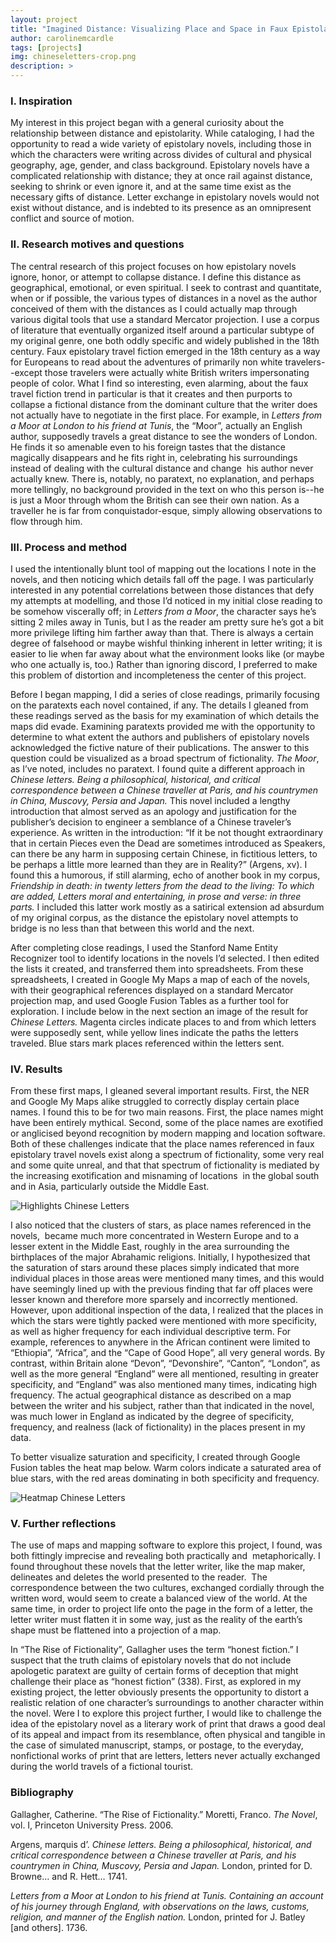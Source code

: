 ```yaml
---
layout: project
title: "Imagined Distance: Visualizing Place and Space in Faux Epistolary Travel Novels"
author: carolinemcardle
tags: [projects]
img: chineseletters-crop.png
description: >
---
```


### I. Inspiration

My interest in this project began with a general curiosity about the relationship between distance and epistolarity. While cataloging, I had the opportunity to read a wide variety of epistolary novels, including those in which the characters were writing across divides of cultural and physical geography, age, gender, and class background. Epistolary novels have a complicated relationship with distance; they at once rail against distance, seeking to shrink or even ignore it, and at the same time exist as the necessary gifts of distance. Letter exchange in epistolary novels would not exist without distance, and is indebted to its presence as an omnipresent conflict and source of motion.

### II. Research motives and questions

The central research of this project focuses on how epistolary novels ignore, honor, or attempt to collapse distance. I define this distance as geographical, emotional, or even spiritual. I seek to contrast and quantitate, when or if possible, the various types of distances in a novel as the author conceived of them with the distances as I could actually map through various digital tools that use a standard Mercator projection. I use a corpus of literature that eventually organized itself around a particular subtype of my original genre, one both oddly specific and widely published in the 18th century. Faux epistolary travel fiction emerged in the 18th century as a way for Europeans to read about the adventures of primarily non white travelers--except those travelers were actually white British writers impersonating people of color. What I find so interesting, even alarming, about the faux travel fiction trend in particular is that it creates and then purports to collapse a fictional distance from the dominant culture that the writer does not actually have to negotiate in the first place. For example, in _Letters from a Moor at London to his friend at Tunis_, the “Moor”, actually an English author, supposedly travels a great distance to see the wonders of London. He finds it so amenable even to his foreign tastes that the distance magically disappears and he fits right in, celebrating his surroundings instead of dealing with the cultural distance and change  his author never actually knew. There is, notably, no paratext, no explanation, and perhaps more tellingly, no background provided in the text on who this person is--he is just a Moor through whom the British can see their own nation. As a traveller he is far from conquistador-esque, simply allowing observations to flow through him.

### III. Process and method

I used the intentionally blunt tool of mapping out the locations I note in the novels, and then noticing which details fall off the page. I was particularly interested in any potential correlations between those distances that defy my attempts at modelling, and those I’d noticed in my initial close reading to be somehow viscerally off; in _Letters from a Moor_, the character says he’s sitting 2 miles away in Tunis, but I as the reader am pretty sure he’s got a bit more privilege lifting him farther away than that. There is always a certain degree of falsehood or maybe wishful thinking inherent in letter writing; it is easier to lie when far away about what the environment looks like (or maybe who one actually is, too.) Rather than ignoring discord, I preferred to make this problem of distortion and incompleteness the center of this project.

Before I began mapping, I did a series of close readings, primarily focusing on the paratexts each novel contained, if any. The details I gleaned from these readings served as the basis for my examination of which details the maps did evade. Examining paratexts provided me with the opportunity to determine to what extent the authors and publishers of epistolary novels acknowledged the fictive nature of their publications. The answer to this question could be visualized as a broad spectrum of fictionality. _The Moor_, as I’ve noted, includes no paratext. I found quite a different approach in _Chinese letters. Being a philosophical, historical, and critical correspondence between a Chinese traveller at Paris, and his countrymen in China, Muscovy, Persia and Japan._ This novel included a lengthy introduction that almost served as an apology and justification for the publisher’s decision to engineer a semblance of a Chinese traveler’s experience. As written in the introduction: “If it be not thought extraordinary that in certain Pieces even the Dead are sometimes introduced as Speakers, can there be any harm in supposing certain Chinese, in fictitious letters, to be perhaps a little more learned than they are in Reality?” (Argens, xv). I found this a humorous, if still alarming, echo of another book in my corpus, _Friendship in death: in twenty letters from the dead to the living: To which are added, Letters moral and entertaining, in prose and verse: in three parts._ I included this latter work mostly as a satirical extension ad absurdum of my original corpus, as the distance the epistolary novel attempts to bridge is no less than that between this world and the next.

After completing close readings, I used the Stanford Name Entity Recognizer tool to identify locations in the novels I’d selected. I then edited the lists it created, and transferred them into spreadsheets. From these spreadsheets, I created in Google My Maps a map of each of the novels, with their geographical references displayed on a standard Mercator projection map, and used Google Fusion Tables as a further tool for exploration. I include below in the next section an image of the result for _Chinese Letters._ Magenta circles indicate places to and from which letters were supposedly sent, while yellow lines indicate the paths the letters traveled. Blue stars mark places referenced within the letters sent.

### IV. Results

From these first maps, I gleaned several important results. First, the NER and Google My Maps alike struggled to correctly display certain place names. I found this to be for two main reasons. First, the place names might have been entirely mythical. Second, some of the place names are exotified or anglicised beyond recognition by modern mapping and location software. Both of these challenges indicate that the place names referenced in faux epistolary travel novels exist along a spectrum of fictionality, some very real and some quite unreal, and that that spectrum of fictionality is mediated by the increasing exotification and misnaming of locations  in the global south and in Asia, particularly outside the Middle East.

![Highlights Chinese Letters](/public/img/chineseletters.png)

I also noticed that the clusters of stars, as place names referenced in the novels,  became much more concentrated in Western Europe and to a lesser extent in the Middle East, roughly in the area surrounding the birthplaces of the major Abrahamic religions. Initially, I hypothesized that the saturation of stars around these places simply indicated that more individual places in those areas were mentioned many times, and this would have seemingly lined up with the previous finding that far off places were lesser known and therefore more sparsely and incorrectly mentioned. However, upon additional inspection of the data, I realized that the places in which the stars were tightly packed were mentioned with more specificity, as well as higher frequency for each individual descriptive term. For example, references to anywhere in the African continent were limited to “Ethiopia”, “Africa”, and the “Cape of Good Hope”, all very general words. By contrast, within Britain alone “Devon”, “Devonshire”, “Canton”, “London”, as well as the more general “England” were all mentioned, resulting in greater specificity, and “England” was also mentioned many times, indicating high frequency. The actual geographical distance as described on a map between the writer and his subject, rather than that indicated in the novel, was much lower in England as indicated by the degree of specificity, frequency, and realness (lack of fictionality) in the places present in my data.

To better visualize saturation and specificity, I created through Google Fusion tables the heat map below. Warm colors indicate a saturated area of blue stars, with the red areas dominating in both specificity and frequency.

![Heatmap Chinese Letters](/public/img/chineseletters2.png)

### V. Further reflections

The use of maps and mapping software to explore this project, I found, was both fittingly imprecise and revealing both practically and  metaphorically. I found throughout these novels that the letter writer, like the map maker, delineates and deletes the world presented to the reader.  The correspondence between the two cultures, exchanged cordially through the written word, would seem to create a balanced view of the world. At the same time, in order to project life onto the page in the form of a letter, the letter writer must flatten it in some way, just as the reality of the earth’s shape must be flattened into a projection of a map.

In “The Rise of Fictionality”, Gallagher uses the term “honest fiction.” I suspect that the truth claims of epistolary novels that do not include apologetic paratext are guilty of certain forms of deception that might challenge their place as “honest fiction” (338). First, as explored in my existing project, the letter obviously presents the opportunity to distort a realistic relation of one character’s surroundings to another character within the novel. Were I to explore this project further, I would like to challenge the idea of the epistolary novel as a literary work of print that draws a good deal of its appeal and impact from its resemblance, often physical and tangible in the case of simulated manuscript, stamps, or postage, to the everyday, nonfictional works of print that are letters, letters never actually exchanged during the world travels of a fictional tourist.

### Bibliography

Gallagher, Catherine. “The Rise of Fictionality.” Moretti, Franco. _The Novel_, vol. I, Princeton University Press. 2006.

Argens, marquis d’. _Chinese letters. Being a philosophical, historical, and critical correspondence between a Chinese traveller at Paris, and his countrymen in China, Muscovy, Persia and Japan._ London, printed for D. Browne… and R. Hett… 1741.

_Letters from a Moor at London to his friend at Tunis. Containing an account of his journey through England, with observations on the laws, customs, religion, and manner of the English nation._ London, printed for J. Batley [and others]. 1736.
